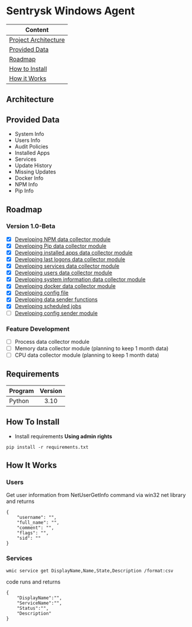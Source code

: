 # Sentrysk Windows Agent

| Content  | 
| ------------- |
| [Project Architecture](##Architecture)     | 
| [Provided Data](##ProvidedData)     | 
| [Roadmap](##Roadmap)    | 
| [How to Install](##Roadmap)    | 
| [How it Works](##Roadmap)    | 

## Architecture

## Provided Data
- System Info
- Users Info
- Audit Policies
- Installed Apps
- Services
- Update History
- Missing Updates
- Docker Info
- NPM Info
- Pip Info

## Roadmap
### Version 1.0-Beta
- [x] [Developing NPM data collector module](https://github.com/sentrysk/Sentrysk-Windows-Agent/issues/1)
- [x] [Developing Pip data collector module](https://github.com/sentrysk/Sentrysk-Windows-Agent/issues/2)
- [x] [Developing installed apps data collector module](https://github.com/sentrysk/Sentrysk-Windows-Agent/issues/3)
- [x] [Developing last logons data collector module](https://github.com/sentrysk/Sentrysk-Windows-Agent/issues/4)
- [x] [Developing services data collector module](https://github.com/sentrysk/Sentrysk-Windows-Agent/issues/5)
- [x] [Developing users data collector module](https://github.com/sentrysk/Sentrysk-Windows-Agent/issues/6)
- [x] [Developing system information data collector module](https://github.com/sentrysk/Sentrysk-Windows-Agent/issues/7)
- [x] [Developing docker data collector module](https://github.com/sentrysk/Sentrysk-Windows-Agent/issues/8)
- [x] [Developing config file](https://github.com/sentrysk/Sentrysk-Windows-Agent/issues/9)
- [x] [Developing data sender functions](https://github.com/sentrysk/Sentrysk-Windows-Agent/issues/10)
- [x] [Developing scheduled jobs](https://github.com/sentrysk/Sentrysk-Windows-Agent/issues/11)
- [ ] [Developing config sender module](https://github.com/sentrysk/Sentrysk-Windows-Agent/issues/12)

### Feature Development
- [ ] Process data collector module
- [ ] Memory data collector module (planning to keep 1 month data)
- [ ] CPU data collector module (planning to keep 1 month data)

## Requirements
| Program  | Version |
| ------------- |:-------------:|
| Python      | 3.10     |

## How To Install

- Install requirements
**Using admin rights** 
```
pip install -r requirements.txt
```

## How It Works
### Users
Get user information from NetUserGetInfo command via win32 net library and returns
```
{
    "username": "",
    "full_name": "",
    "comment": "",
    "flags": "",
    "sid": ""
}
```


### Services
```
wmic service get DisplayName,Name,State,Description /format:csv
```
code runs and returns

```
{
    "DisplayName":"",
    "ServiceName":"",
    "Status":"",
    "Description"
}
```
